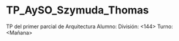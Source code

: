 # TP_AySO_Szymuda_Thomas
TP del primer parcial de Arquitectura
Alumno: <Thomas Szymuda>
División: <144>
Turno: <Mañana>
